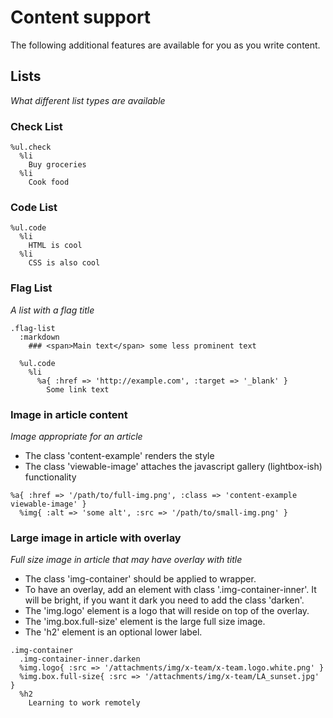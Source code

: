# Content support

The following additional features are available for you as you write content.

## Lists

_What different list types are available_

### Check List

```haml
%ul.check
  %li
    Buy groceries
  %li
    Cook food
```

### Code List

```haml
%ul.code
  %li
    HTML is cool
  %li
    CSS is also cool
```

### Flag List

_A list with a flag title_

```haml
.flag-list
  :markdown
    ### <span>Main text</span> some less prominent text

  %ul.code
    %li
      %a{ :href => 'http://example.com', :target => '_blank' }
        Some link text
```

### Image in article content

_Image appropriate for an article_

- The class 'content-example' renders the style
- The class 'viewable-image' attaches the javascript gallery (lightbox-ish) functionality

```haml
%a{ :href => '/path/to/full-img.png', :class => 'content-example viewable-image' }
  %img{ :alt => 'some alt', :src => '/path/to/small-img.png' }
```

### Large image in article with overlay

_Full size image in article that may have overlay with title_

- The class 'img-container' should be applied to wrapper.
- To have an overlay, add an element with class '.img-container-inner'. It will be bright, if you want it dark you need to add the class 'darken'.
- The 'img.logo' element is a logo that will reside on top of the overlay.
- The 'img.box.full-size' element is the large full size image.
- The 'h2' element is an optional lower label.

```haml
.img-container
  .img-container-inner.darken
  %img.logo{ :src => '/attachments/img/x-team/x-team.logo.white.png' }
  %img.box.full-size{ :src => '/attachments/img/x-team/LA_sunset.jpg' }
  %h2
    Learning to work remotely
```
